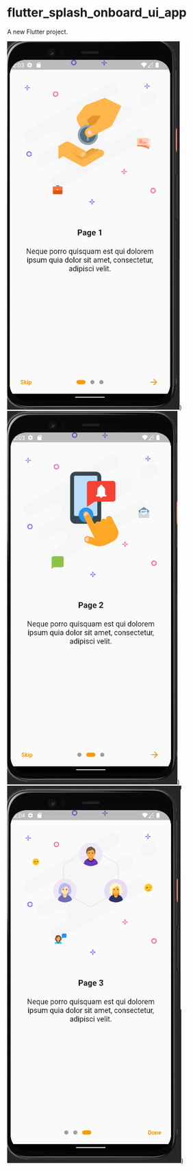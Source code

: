 # flutter_splash_onboard_ui_app

A new Flutter project.

![images1](https://github.com/NefiseTnc/flutter_splash_onboard_app/blob/master/assets/screenshot/s1.png))
![images2](https://github.com/NefiseTnc/flutter_splash_onboard_app/blob/master/assets/screenshot/s2.png))
![images3](https://github.com/NefiseTnc/flutter_splash_onboard_app/blob/master/assets/screenshot/s3.png))
